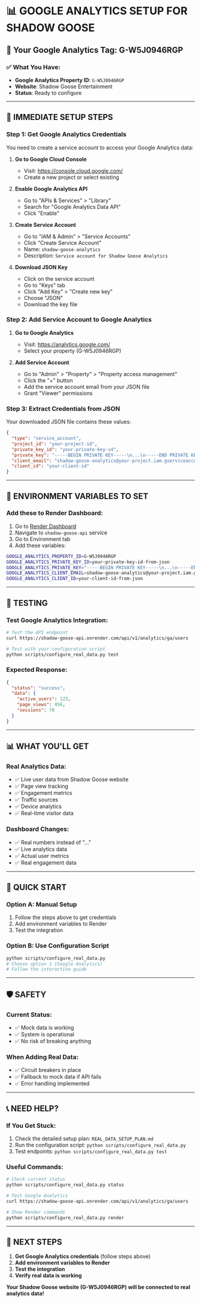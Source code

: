# 📊 GOOGLE ANALYTICS SETUP FOR SHADOW GOOSE

## **🎯 Your Google Analytics Tag: G-W5J0946RGP**

### **✅ What You Have:**
- **Google Analytics Property ID**: `G-W5J0946RGP`
- **Website**: Shadow Goose Entertainment
- **Status**: Ready to configure

---

## **🔧 IMMEDIATE SETUP STEPS**

### **Step 1: Get Google Analytics Credentials**

You need to create a service account to access your Google Analytics data:

1. **Go to Google Cloud Console**
   - Visit: https://console.cloud.google.com/
   - Create a new project or select existing

2. **Enable Google Analytics API**
   - Go to "APIs & Services" > "Library"
   - Search for "Google Analytics Data API"
   - Click "Enable"

3. **Create Service Account**
   - Go to "IAM & Admin" > "Service Accounts"
   - Click "Create Service Account"
   - Name: `shadow-goose-analytics`
   - Description: `Service account for Shadow Goose Analytics`

4. **Download JSON Key**
   - Click on the service account
   - Go to "Keys" tab
   - Click "Add Key" > "Create new key"
   - Choose "JSON"
   - Download the key file

### **Step 2: Add Service Account to Google Analytics**

1. **Go to Google Analytics**
   - Visit: https://analytics.google.com/
   - Select your property (G-W5J0946RGP)

2. **Add Service Account**
   - Go to "Admin" > "Property" > "Property access management"
   - Click the "+" button
   - Add the service account email from your JSON file
   - Grant "Viewer" permissions

### **Step 3: Extract Credentials from JSON**

Your downloaded JSON file contains these values:

```json
{
  "type": "service_account",
  "project_id": "your-project-id",
  "private_key_id": "your-private-key-id",
  "private_key": "-----BEGIN PRIVATE KEY-----\n...\n-----END PRIVATE KEY-----\n",
  "client_email": "shadow-goose-analytics@your-project.iam.gserviceaccount.com",
  "client_id": "your-client-id"
}
```

---

## **📝 ENVIRONMENT VARIABLES TO SET**

### **Add these to Render Dashboard:**

1. Go to [Render Dashboard](https://dashboard.render.com/)
2. Navigate to `shadow-goose-api` service
3. Go to Environment tab
4. Add these variables:

```bash
GOOGLE_ANALYTICS_PROPERTY_ID=G-W5J0946RGP
GOOGLE_ANALYTICS_PRIVATE_KEY_ID=your-private-key-id-from-json
GOOGLE_ANALYTICS_PRIVATE_KEY="-----BEGIN PRIVATE KEY-----\n...\n-----END PRIVATE KEY-----\n"
GOOGLE_ANALYTICS_CLIENT_EMAIL=shadow-goose-analytics@your-project.iam.gserviceaccount.com
GOOGLE_ANALYTICS_CLIENT_ID=your-client-id-from-json
```

---

## **🧪 TESTING**

### **Test Google Analytics Integration:**

```bash
# Test the API endpoint
curl https://shadow-goose-api.onrender.com/api/v1/analytics/ga/users

# Test with your configuration script
python scripts/configure_real_data.py test
```

### **Expected Response:**
```json
{
  "status": "success",
  "data": {
    "active_users": 123,
    "page_views": 456,
    "sessions": 78
  }
}
```

---

## **📊 WHAT YOU'LL GET**

### **Real Analytics Data:**
- ✅ Live user data from Shadow Goose website
- ✅ Page view tracking
- ✅ Engagement metrics
- ✅ Traffic sources
- ✅ Device analytics
- ✅ Real-time visitor data

### **Dashboard Changes:**
- ✅ Real numbers instead of "..."
- ✅ Live analytics data
- ✅ Actual user metrics
- ✅ Real engagement data

---

## **🚀 QUICK START**

### **Option A: Manual Setup**
1. Follow the steps above to get credentials
2. Add environment variables to Render
3. Test the integration

### **Option B: Use Configuration Script**
```bash
python scripts/configure_real_data.py
# Choose option 1 (Google Analytics)
# Follow the interactive guide
```

---

## **🛡️ SAFETY**

### **Current Status:**
- ✅ Mock data is working
- ✅ System is operational
- ✅ No risk of breaking anything

### **When Adding Real Data:**
- ✅ Circuit breakers in place
- ✅ Fallback to mock data if API fails
- ✅ Error handling implemented

---

## **📞 NEED HELP?**

### **If You Get Stuck:**
1. Check the detailed setup plan: `REAL_DATA_SETUP_PLAN.md`
2. Run the configuration script: `python scripts/configure_real_data.py`
3. Test endpoints: `python scripts/configure_real_data.py test`

### **Useful Commands:**
```bash
# Check current status
python scripts/configure_real_data.py status

# Test Google Analytics
curl https://shadow-goose-api.onrender.com/api/v1/analytics/ga/users

# Show Render commands
python scripts/configure_real_data.py render
```

---

## **🎯 NEXT STEPS**

1. **Get Google Analytics credentials** (follow steps above)
2. **Add environment variables to Render**
3. **Test the integration**
4. **Verify real data is working**

**Your Shadow Goose website (G-W5J0946RGP) will be connected to real analytics data!** 